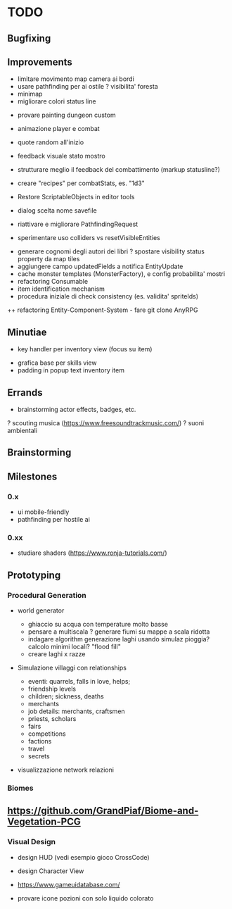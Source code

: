 # TODO


## Bugfixing


## Improvements
- limitare movimento map camera ai bordi
- usare pathfinding per ai ostile
? visibilita' foresta
- minimap
- migliorare colori status line


+ provare painting dungeon custom
- animazione player e combat
- quote random all'inizio
- feedback visuale stato mostro
- strutturare meglio il feedback del combattimento (markup statusline?)
- creare "recipes" per combatStats, es. "1d3"
- Restore ScriptableObjects in editor tools

- dialog scelta nome savefile

- riattivare e migliorare PathfindingRequest 
- sperimentare uso colliders vs resetVisibleEntities
+ generare cognomi degli autori dei libri
? spostare visibility status property da map tiles
+ aggiungere campo updatedFields a notifica EntityUpdate
+ cache monster templates (MonsterFactory), e config probabilita' mostri
+ refactoring Consumable
+ item identification mechanism
+ procedura iniziale di check consistency (es. validita' spriteIds)

++ refactoring Entity-Component-System
	- fare git clone AnyRPG


## Minutiae
+ key handler per inventory view (focus su item)
- grafica base per skills view
- padding in popup text inventory item


## Errands
- brainstorming actor effects, badges, etc.

? scouting musica (https://www.freesoundtrackmusic.com/)
? suoni ambientali

## Brainstorming


## Milestones



### 0.x
- ui mobile-friendly
- pathfinding per hostile ai


### 0.xx
- studiare shaders (https://www.ronja-tutorials.com/)


## Prototyping
### Procedural Generation
- world generator
	+ ghiaccio su acqua con temperature molto basse
	- pensare a multiscala
	? generare fiumi su mappe a scala ridotta
	+ indagare algorithm generazione laghi usando simulaz pioggia? calcolo minimi locali? "flood fill"
	- creare laghi
	x razze

- Simulazione villaggi con relationships
	- eventi: quarrels, falls in love, helps; 
	- friendship levels
	- children; sickness, deaths
	- merchants
	- job details: merchants, craftsmen
	- priests, scholars
	- fairs
	- competitions
	+ factions
	+ travel
	+ secrets
- visualizzazione network relazioni


### Biomes
https://github.com/GrandPiaf/Biome-and-Vegetation-PCG 
- 

### Visual Design
- design HUD (vedi esempio gioco CrossCode)
- design Character View

- https://www.gameuidatabase.com/
- provare icone pozioni con solo liquido colorato
